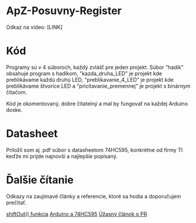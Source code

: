 # ApZ-Posuvny-Register
Odkaz na video:
[LINK]

# Kód
Programy sú v 4 súboroch, každý zvlášť pre jeden projekt.
Súbor "hadik" obsahuje program s hadíkom, "kazda_druha_LED" je projekt kde preblikávame každú druhú LED, "preblikavanie_4_LED" je projekt kde preblikávame štvorice LED a "pricitavanie_premennej" je projekt s binárnym čítačom.

Kód je okomentovaný, dobre čitatelný a mal by fungovať na každej Arduino doske. 

# Datasheet
Priložil som aj .pdf súbor s datasheetom 74HC595, konkrétne od firmy TI keďže mi prijde najnovší a najlepšie popísaný. 

# Ďalšie čítanie
Odkazy na zaujímavé články a referencie, ktoré sa hodia a doporučujem prečítať.

[shiftOut() funkcia](https://www.arduino.cc/reference/en/language/functions/advanced-io/shiftout/)
[Arduino a 74HC595](https://www.arduino.cc/en/tutorial/ShiftOut)
[Úžasný článok o PR](https://www.electronics-tutorials.ws/sequential/seq_5.html)
